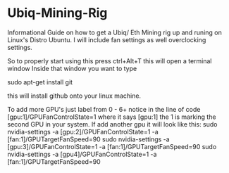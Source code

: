 # Ubiq-Mining-Rig
Informational Guide on how to get a Ubiq/ Eth Mining rig up and runing on Linux's Distro Ubuntu. I will include fan settings as well overclocking settings.

So to properly start using this press ctrl+Alt+T this will open a terminal window
Inside that window you want to type 

sudo apt-get install git

this will install github onto your linux machine.








To add more GPU's just label from 0 - 6+  notice in the line of code [gpu:1]/GPUFanControlState=1 where it says  [gpu:1]  the 1 is marking the second GPU in your system. If add another gpu it will look like this: 
sudo nvidia-settings -a [gpu:2]/GPUFanControlState=1 -a [fan:1]/GPUTargetFanSpeed=90
sudo nvidia-settings -a [gpu:3]/GPUFanControlState=1 -a [fan:1]/GPUTargetFanSpeed=90
sudo nvidia-settings -a [gpu4]/GPUFanControlState=1 -a [fan:1]/GPUTargetFanSpeed=90




















